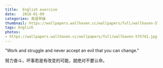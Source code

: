 ```yaml
---
title:  English exercise
date:   2018-01-09
categories: 英语早操
thumbnail: https://wallpapers.wallhaven.cc/wallpapers/full/wallhaven-575741.jpg
tags: English
photos:
- https://wallpapers.wallhaven.cc/wallpapers/full/wallhaven-575741.jpg
---
```


"Work and struggle and never accept an evil that you can change."
<p>努力奋斗，坏事若是有改变的可能，就绝对不要认命。</p>
